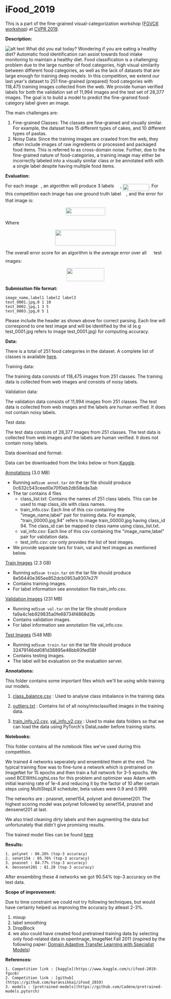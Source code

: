 # iFood_2019
This is a part of the fine-grained visual-categorization workshop ([FGVC6 workshop](https://sites.google.com/view/fgvc6/home)) at [CVPR 2019](http://cvpr2019.thecvf.com/).


**Description:**

![alt text](https://github.com/omcaaaar/iFood_2019/blob/master/food_banner.png)
What did you eat today? Wondering if you are eating a healthy diet? Automatic food identification can assist towards food intake monitoring to maintain a healthy diet. Food classification is a challenging problem due to the large number of food categories, high visual similarity between different food categories, as well as the lack of datasets that are large enough for training deep models. In this competition, we extend our last year's dataset to 251 fine-grained (prepared) food categories with 118,475 training images collected from the web. We provide human verified labels for both the validation set of 11,994 images and the test set of 28,377 images. The goal is to build a model to predict the fine-grained food-category label given an image.

The main challenges are:
  1. Fine-grained Classes: The classes are fine-grained and visually similar. For example, the dataset has 15 different types of cakes, and 10 different types of pastas.
  2. Noisy Data: Since the training images are crawled from the web, they often include images of raw ingredients or processed and packaged food items. This is referred to as cross-domain noise. Further, due to the fine-grained nature of food-categories, a training image may either be incorrectly labeled into a visually similar class or be annotated with with a single label despite having multiple food items.


**Evaluation:**

For each image <img src="https://rawgit.com/visipedia/inat_comp/master/svgs/77a3b857d53fb44e33b53e4c8b68351a.svg?invert_in_darkmode" align=middle width=5.642109pt height=21.60213pt/>, an algorithm will produce 3 labels <img src="https://rawgit.com/visipedia/inat_comp/master/svgs/655bedbaf4a65f397b5041d0fdecde4c.svg?invert_in_darkmode" align=middle width=15.601905pt height=22.74591pt/>, <img src="https://rawgit.com/visipedia/inat_comp/master/svgs/946e592e2b2753a9272767ae3dd5b9a9.svg?invert_in_darkmode" align=middle width=82.4274pt height=21.60213pt/>. For this competition each image has one ground truth label <img src="https://rawgit.com/visipedia/inat_comp/master/svgs/681a37b53b66acbc455e39ca3e6f1c41.svg?invert_in_darkmode" align=middle width=12.444795pt height=14.10255pt/>, and the error for that image is:
<p align="center"><img src="https://rawgit.com/visipedia/inat_comp/master/svgs/7a42826f81c53c77e0fef3c827238d25.svg?invert_in_darkmode" align=middle width=123.403665pt height=24.865665pt/></p>
Where
<p align="center"><img src="https://rawgit.com/visipedia/inat_comp/master/svgs/7a45c501d5042bd031a267f008fa2ae6.svg?invert_in_darkmode" align=middle width=190.2021pt height=49.13139pt/></p>

The overall error score for an algorithm is the average error over all <img src="https://rawgit.com/visipedia/inat_comp/master/svgs/f9c4988898e7f532b9f826a75014ed3c.svg?invert_in_darkmode" align=middle width=14.94405pt height=22.38192pt/> test images:
<p align="center"><img src="https://rawgit.com/visipedia/inat_comp/master/svgs/444adcac0c7cbb4a8419ee1484625349.svg?invert_in_darkmode" align=middle width=118.05123pt height=41.069655pt/></p>


**Submisstion file format:**

```
image_name,label1 label2 label3 
test_0001.jpg,0 1 10 
test_0002.jpg,1 3 5 
test_0003.jpg,0 5 1 
```

Please include the header as shown above for correct parsing. Each line will correspond to one test image and will be identified by the id (e.g test_0001.jpg refers to image test_0001.jpg) for computing accuracy.


**Data:**

There is a total of 251 food categories in the dataset. A complete list of classes is available [here](https://github.com/omcaaaar/iFood_2019/blob/master/data/class_list.txt).

Training data:

The training data consists of 118,475 images from 251 classes. The training data is collected from web images and consists of noisy labels.

Validation data:

The validation data consists of 11,994 images from 251 classes. The test data is collected from web images and the labels are human verified. It does not contain noisy labels.

Test data:

The test data consists of 28,377 images from 251 classes. The test data is collected from web images and the labels are human verified. It does not contain noisy labels.

Data download and format:

Data can be downloaded from the links below or from [Kaggle](https://www.kaggle.com/c/ifood-2019-fgvc6/overview).

[Annotations](https://food-x.s3.amazonaws.com/annot.tar) (3.0 MB)
* Running `md5sum annot.tar` on the tar file should produce 0c632c543ceed0e70f0eb2db58eda3ab
* The tar contains 4 files
     * class_list.txt: Contains the names of 251 class labels. This can be used to map class_ids with class names.
     * train_info.csv: Each line of this csv containing the "image_name,label" pair for training data. For example, "train_00000.jpg,94" refers to image train_00000.jpg having class_id 94. The class_id can be mapped to class name using class_list.txt.      
     * val_info.csv: Each line of this csv containing the "image_name,label" pair for validation data.
     * test_info.csv: csv only provides the list of test images.
 * We provide separate tars for train, val and test images as mentioned below.

[Train Images](https://food-x.s3.amazonaws.com/train.tar) (2.3 GB)
* Running `md5sum train.tar` on the tar file should produce 8e56440e365ee852dcb0953a9307e27f
* Contains training images.
* For label information see annotation file train_info.csv. 

[Validation Images](https://food-x.s3.amazonaws.com/val.tar) (231 MB)
* Running `md5sum val.tar` on the tar file should produce fa9a4c1eb929835a0fe68734f4868d3b
* Contains validation images.
* For label information see annotation file val_info.csv. 

[Test Images](https://food-x.s3.amazonaws.com/test.tar) (548 MB)
* Running `md5sum train.tar` on the tar file should produce 32479146dd081d38895e46bb93fed58f
* Contains testing images.
* The label will be evaluation on the evaluation server.

**Annotations:**

This folder contains some important files which we'll be using while training our models.

  1. [class_balance.csv](https://github.com/omcaaaar/iFood_2019/blob/master/annotaions/class_balance.csv) : Used to analyse class imbalance in the training data.
  
  2. [outliers.txt](https://github.com/omcaaaar/iFood_2019/blob/master/annotaions/outliers.txt) : Contains list of all noisy/misclassified images in the training data.
  
  3. [train_info_v2.csv](https://github.com/omcaaaar/iFood_2019/blob/master/annotaions/train_info_v2.csv), [val_info_v2,csv](https://github.com/omcaaaar/iFood_2019/blob/master/annotaions/val_info_v2.csv.csv) : Used to make data folders so that we can load the data using PyTorch's DataLoader before training starts.
  
  **Notebooks:**
  
  This folder contains all the notebook files we've used during this competition.
  
  We trained 4 networks seperately and ensembled them at the end. The typical training flow was to fine-tune a network which is pretrained on ImageNet for 15 epochs and then train a full network for 3-5 epochs. We used BCEWithLogitsLoss for this problem and optimizer was Adam with initial learning rate of 1e-4 and reducing it by the factor of 10 after certain steps using MultiStepLR scheduler, beta values were 0.9 and 0.999.
  
  The networks are : pnasnet, senet154, polynet and densenet201. The highest scoring model was polynet followed by senet154, pnasnet and densenet201 at last.
  
  We also tried cleaning dirty labels and then augmenting the data but unfortunately that didn't give promising results.
  
  The trained model files can be found [here](https://www.kaggle.com/ochaporkar/ifood-2019-models)
  
  **Results:**
  
    1. polynet : 86.26% (top-3 accuracy)
    2. senet154 : 85.76% (top-3 accuracy)
    3. pnasnet : 84.77% (top-3 accuracy)
    4. densenet201 : 81.20 (top-3 accuracy)
    
After ensembling these 4 networks we got 90.54% top-3 accuracy on the test data.

**Scope of improvement:**

Due to time constraint we could not try following techniques, but would have certainly helped us improving the accuracy by atleast 2-3%.

  1. mixup
  2. label smoothing
  3. DropBlock
  4. we also could have created food pretrained training data by selecting only food-related data in openImage, ImageNet Fall 2011 (inspired by the following paper: [Domain Adaptive Transfer Learning with Specialist Models](https://arxiv.org/abs/1811.07056))
  
  **References:**
  
    1. Competition link : [kaggle](https://www.kaggle.com/c/ifood-2019-fgvc6)
    2. Competition link : [github](https://github.com/karansikka1/iFood_2019)
    3. models : [pretrained-models](https://github.com/Cadene/pretrained-models.pytorch)
